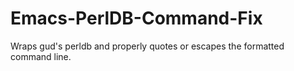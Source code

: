 # Emacs-PerlDB-Command-Fix
Wraps gud's perldb and properly quotes or escapes the formatted command line.
